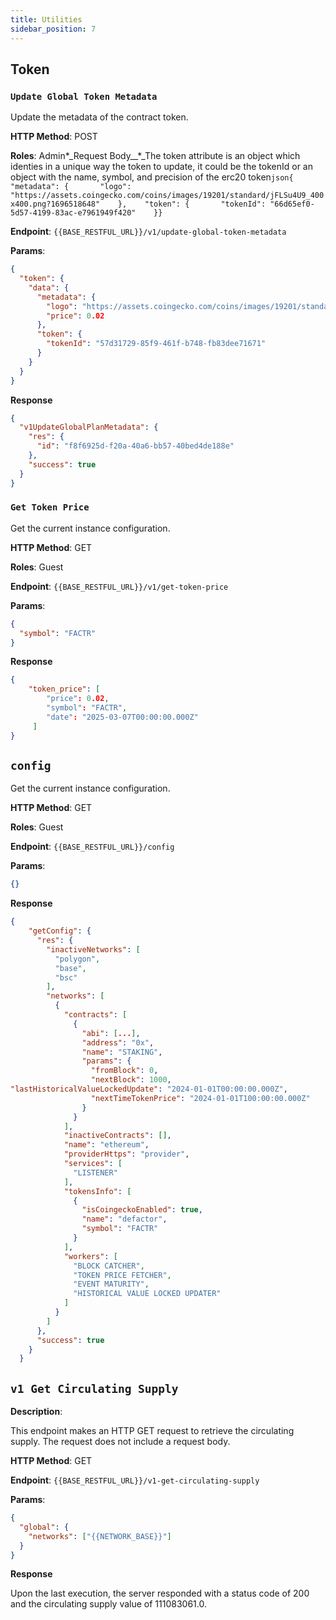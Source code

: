 ```yaml
---
title: Utilities
sidebar_position: 7
---
```


## Token

### `Update Global Token Metadata`

Update the metadata of the contract token.

**HTTP Method**: POST

**Roles**: Admin\*\_Request Body\_\_\*\_The token attribute is an object which identies in a unique way the token to update, it could be the tokenId or an object with the name, symbol, and precision of the erc20 token`json{    "metadata": {       "logo": "https://assets.coingecko.com/coins/images/19201/standard/jFLSu4U9_400x400.png?1696518648"    },    "token": {       "tokenId": "66d65ef0-5d57-4199-83ac-e7961949f420"    }}`

**Endpoint**: `{{BASE_RESTFUL_URL}}/v1/update-global-token-metadata`

**Params**:

```json
{
  "token": {
    "data": {
      "metadata": {
        "logo": "https://assets.coingecko.com/coins/images/19201/standard/jFLSu4U9_400x400.png?1696518648",
        "price": 0.02
      },
      "token": {
        "tokenId": "57d31729-85f9-461f-b748-fb83dee71671"
      }
    }
  }
}
```

**Response**

```json
{
  "v1UpdateGlobalPlanMetadata": {
    "res": {
      "id": "f8f6925d-f20a-40a6-bb57-40bed4de188e"
    },
    "success": true
  }
}
```

### `Get Token Price`

Get the current instance configuration.

**HTTP Method**: GET

**Roles**: Guest

**Endpoint**: `{{BASE_RESTFUL_URL}}/v1/get-token-price`

**Params**:

```json
{
  "symbol": "FACTR"
}
```

**Response**

```json
{
    "token_price": [
        "price": 0.02,
        "symbol": "FACTR",
        "date": "2025-03-07T00:00:00.000Z"
     ]
}
```

## `config`

Get the current instance configuration.

**HTTP Method**: GET

**Roles**: Guest

**Endpoint**: `{{BASE_RESTFUL_URL}}/config`

**Params**:

```json
{}
```

**Response**

```json
{
    "getConfig": {
      "res": {
        "inactiveNetworks": [
          "polygon",
          "base",
          "bsc"
        ],
        "networks": [
          {
            "contracts": [
              {
                "abi": [...],
                "address": "0x",
                "name": "STAKING",
                "params": {
                  "fromBlock": 0,
                  "nextBlock": 1000,
"lastHistoricalValueLockedUpdate": "2024-01-01T00:00:00.000Z",
                  "nextTimeTokenPrice": "2024-01-01T100:00:00.000Z"
                }
              }
            ],
            "inactiveContracts": [],
            "name": "ethereum",
            "providerHttps": "provider",
            "services": [
              "LISTENER"
            ],
            "tokensInfo": [
              {
                "isCoingeckoEnabled": true,
                "name": "defactor",
                "symbol": "FACTR"
              }
            ],
            "workers": [
              "BLOCK CATCHER",
              "TOKEN PRICE FETCHER",
              "EVENT MATURITY",
              "HISTORICAL VALUE LOCKED UPDATER"
            ]
          }
        ]
      },
      "success": true
    }
  }
```

## `v1 Get Circulating Supply`

**Description**:

This endpoint makes an HTTP GET request to retrieve the circulating supply. The request does not include a request body.


**HTTP Method**: GET

**Endpoint**: `{{BASE_RESTFUL_URL}}/v1-get-circulating-supply`

**Params**:

```json
{
  "global": {
    "networks": ["{{NETWORK_BASE}}"]
  }
}
```
**Response**

Upon the last execution, the server responded with a status code of 200 and the circulating supply value of 111083061.0.
